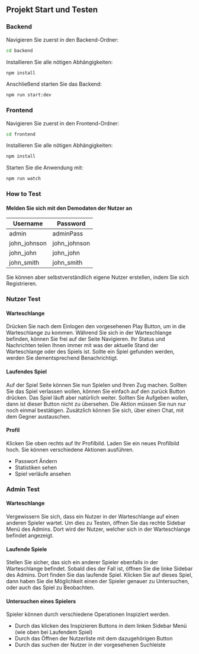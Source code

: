

## Projekt Start und Testen



### Backend
Navigieren Sie zuerst in den Backend-Ordner:

````bash
cd backend
````

Installieren Sie alle nötigen Abhängigkeiten:

```bash
npm install
```

Anschließend starten Sie das Backend:

````bash
npm run start:dev
````




### Frontend
Navigieren Sie zuerst in den Frontend-Ordner:

````bash
cd frontend
````

Installieren Sie alle nötigen Abhängigkeiten:

```bash
npm install
```

Starten Sie die Anwendung mit:

````bash
npm run watch
````

### How to Test

#### Melden Sie sich mit den Demodaten der Nutzer an

| Username      | Password      |
| ------------- | ------------- |
| admin         | adminPass     |
| john_johnson  | john_johnson  |
| john_john     | john_john     |
| john_smith    | john_smith    |

Sie können aber selbstverständlich eigene Nutzer erstellen, indem Sie sich Registrieren.


### Nutzer Test

#### Warteschlange
Drücken Sie nach dem Einlogen den vorgesehenen Play Button, um in die Warteschlange zu kommen.
Während Sie sich in der Warteschlange befinden, können Sie frei auf der Seite Navigieren.
Ihr Status und Nachrichten teilen Ihnen immer mit was der aktuelle Stand der Warteschlange oder des Spiels ist.
Sollte ein Spiel gefunden werden, werden Sie dementsprechend Benachrichtigt.



#### Laufendes Spiel
Auf der Spiel Seite können Sie nun Spielen und Ihren Zug machen. Sollten Sie das Spiel verlassen wollen, können Sie einfach auf den zurück Button drücken.
Das Spiel läuft aber natürlich weiter.
Sollten Sie Aufgeben wollen, dann ist dieser Button nicht zu übersehen. Die Aktion müssen Sie nun nur noch einmal bestätigen.
Zusätzlich können Sie sich, über einen Chat, mit dem Gegner austauschen.


#### Profil
Klicken Sie oben rechts auf Ihr Profilbild. Laden Sie ein neues Profilbild hoch. 
Sie können verschiedene Aktionen ausführen.
- Passwort Ändern
- Statistiken sehen
- Spiel verläufe ansehen


### Admin Test


#### Warteschlange
Vergewissern Sie sich, dass ein Nutzer in der Warteschlange auf einen anderen Spieler wartet. 
Um dies zu Testen, öffnen Sie das rechte Sidebar Menü des Admins. Dort wird der Nutzer, welcher sich in der Warteschlange befindet angezeigt.

#### Laufende Spiele
Stellen Sie sicher, das sich ein anderer Spieler ebenfalls in der Warteschlange befindet.
Sobald dies der Fall ist, öffnen Sie die linke Sidebar des Admins. Dort finden Sie das laufende Spiel.
Klicken Sie auf dieses Spiel, dann haben Sie die Möglichkeit einen der Spieler genauer zu Untersuchen, oder auch das Spiel zu Beobachten.

#### Untersuchen eines Spielers
Spieler können durch verschiedene Operationen Inspiziert werden. 

- Durch das klicken des Inspizieren Buttons in dem linken Sidebar Menü (wie oben bei Laufendem Spiel)
- Durch das Öffnen der Nutzerliste mit dem dazugehörigen Button
- Durch das suchen der Nutzer in der vorgesehenen Suchleiste





